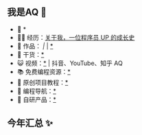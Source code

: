 <!--
**QXB999778/QXB999778** is a ✨ _special_ ✨ repository because its `README.md` (this file) appears on your GitHub profile.

Here are some ideas to get you started:

- 🔭 I’m currently working on ...
- 🌱 I’m currently learning ...
- 👯 I’m looking to collaborate on ...
- 🤔 I’m looking for help with ...
- 💬 Ask me about ...
- 📫 How to reach me: ...
- 😄 Pronouns: ...
- ⚡ Fun fact: ...
-->
## 我是AQ 👋

- 🐧 *
- 👨‍💻 经历：<a href="#" target="_blank">关于我，一位程序员 UP 的成长史</a>
- 🏡 作品：<a href="#" target="_blank">*</a> | <a href="#" target="_blank">*</a> | <a href="#" target="_blank">*</a>
- 🌱 干货：<a href="#" target="_blank">*</a>
- 😺 视频：<a href="#" target="_blank">*</a> | 抖音、YouTube、知乎 AQ
- 📚 免费编程资源：<a href="#" target="_blank">*</a>
- 💬 原创项目教程：<a href="#" target="_blank">*</a>
- 👭 编程导航：<a href="#" target="_blank">*</a>
- 🤖 自研产品：<a href="#" target="_blank">*</a>


## 今年汇总 ✨

